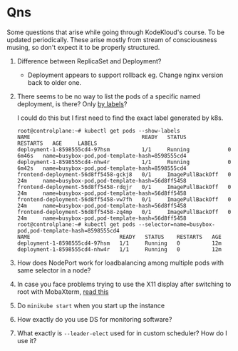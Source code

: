 # Qns

Some questions that arise while going through KodeKloud's course. To be updated periodically. These arise mostly from stream of consciousness musing, so don't expect it to be properly structured.

1. Difference between ReplicaSet and Deployment?

   * Deployment appears to support rollback eg. Change nginx version back to older one.

2. There seems to be no way to list the pods of a specific named deployment, is there? Only [by labels](https://stackoverflow.com/questions/52957227/kubectl-command-to-list-pods-of-a-deployment-in-kubernetes/52957569)?

   I could do this but I first need to find the exact label generated by k8s.

   ```text
   root@controlplane:~# kubectl get pods --show-labels
   NAME                                   READY   STATUS             RESTARTS   AGE     LABELS
   deployment-1-8598555cd4-97hsm          1/1     Running            0          6m46s   name=busybox-pod,pod-template-hash=8598555cd4
   deployment-1-8598555cd4-nhw4r          1/1     Running            0          6m42s   name=busybox-pod,pod-template-hash=8598555cd4
   frontend-deployment-56d8ff5458-gckj8   0/1     ImagePullBackOff   0          24m     name=busybox-pod,pod-template-hash=56d8ff5458
   frontend-deployment-56d8ff5458-rdqjr   0/1     ImagePullBackOff   0          24m     name=busybox-pod,pod-template-hash=56d8ff5458
   frontend-deployment-56d8ff5458-vw7fh   0/1     ImagePullBackOff   0          24m     name=busybox-pod,pod-template-hash=56d8ff5458
   frontend-deployment-56d8ff5458-zq4mp   0/1     ImagePullBackOff   0          24m     name=busybox-pod,pod-template-hash=56d8ff5458
   root@controlplane:~# kubectl get pods --selector=name=busybox-pod,pod-template-hash=8598555cd4
   NAME                            READY   STATUS    RESTARTS   AGE
   deployment-1-8598555cd4-97hsm   1/1     Running   0          12m
   deployment-1-8598555cd4-nhw4r   1/1     Running   0          12m
   ```

3. How does NodePort work for loadbalancing among multiple pods with same selector in a node?

4. In case you face problems trying to use the X11 display after switching to root with MobaXterm, [read this](https://blog.mobatek.net/post/how-to-keep-X11-display-after-su-or-sudo/)

5. Do `minikube start` when you start up the instance

6. How exactly do you use DS for monitoring software?

7. What exactly is `--leader-elect` used for in custom scheduler? How do I use it?